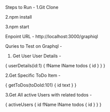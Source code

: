 Steps to Run -
1.Git Clone

2.npm install

3.npm start

Enpoint URL - http://localhost:3000/graphiql

Quries to Test on Graphql - 


1. Get User User Details -

{
  userDetails(id:1) {
    fName
    lName
    todos {
      id
    }
  }
}

2.Get Specific ToDo Item -

{
  getToDos(toDoId:101) {
    id
    text
  }
}


3.Get All active Users with related todos -

{
  activeUsers {
    id
    fName
    lName
    todos {
      id
    }
  }
}

